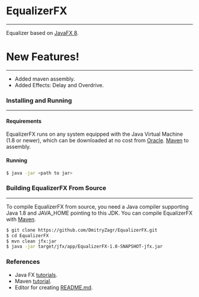 # EqualizerFX
---

Equalizer based on [JavaFX 8](http://docs.oracle.com/javase/8/javase-clienttechnologies.htm).


# New Features!
---
  - Added maven assembly.
  - Added Effects: Delay and Overdrive.
 
### Installing and Running
---

#### Requirements

EqualizerFX  runs on any system equipped with the Java Virtual Machine (1.8 or newer), which can be downloaded at no cost from [Oracle](http://www.oracle.com/technetwork/java/javase/downloads/index-jsp-138363.html).
[Maven](https://maven.apache.org/index.html) to assembly.

#### Running

```sh
$ java -jar <path to jar>
```

### Building EqualizerFX From Source
---

To compile EqualizerFX from source, you need a Java compiler supporting Java 1.8 and JAVA_HOME pointing to this JDK.
You can compile EqualizerFX with [Maven](https://maven.apache.org/index.html).

```sh
$ git clone https://github.com/DmitryZagr/EqualizerFX.git 
$ cd EqualizerFX
$ mvn clean jfx:jar
$ java -jar target/jfx/app/EqualizerFX-1.0-SNAPSHOT-jfx.jar
```

### References
   - Java FX [tutorials](http://docs.oracle.com/javafx/2/get_started/jfxpub-get_started.htm).
   - Maven [tutorial](https://maven.apache.org/guides/getting-started/maven-in-five-minutes.html).
   - Editor for creating [README.md](http://dillinger.io).
